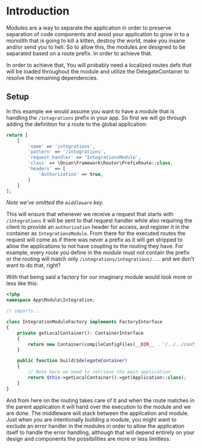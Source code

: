 # Introduction

Modules are a way to separate the application in order to preserve separation
of code components and avoid your application to grow in to a monolith that
is going to kill a kitten, destroy the world, make you insane and/or send
you to hell. So to allow this, the modules are designed to be separated
based on a route prefix. In order to achieve that.

In order to achieve that, You will probably need a localized routes defs
that will be loaded throughout the module and utilize the DelegateContainer
to resolve the remaining dependencies.

## Setup

In this example we would assume you want to have a module that is handling
the `/integrations` prefix in your app. So first we will go through adding
the definition for a route to the global application:

```php
return [
    [
        'name' => 'integrations',
        'pattern' => '/integrations',
        'request_handler' => 'IntegrationsModule',
        'class' => \Onion\Framework\Router\PrefixRoute::class,
        'headers' => [
            'Authorization' => true,
        ]
    ]
];
```

*Note we've omitted the `middleware` key.*

This will ensure that whenever we receive a request that starts with
`/integrations` it will be sent to that request handler while also requiring
the client to provide an `authorization` header for access, and register it
in the container as `IntegrationsModule`. From there for the executed routes
the request will come as if there was never a prefix as it will get stripped
to allow the applications to not have coupling to the routing they have.
For example, every route you define in the _module_ must not contain the
prefix or the routing will match only `/integrations/integrations/...`
and we don't want to do that, right?

With that being said a factory for our imaginary module would look more
or less like this:

```php
<?php
namespace App\Module\Integration;

// imports...

class IntegrationModuleFactory implements FactoryInterface
{
    private getLocalContainer(): ContainerInterface
    {
        return new Container(compileConfigFiles(__DIR__ . '/../../config'));
    }

    public function build($delegateContainer)
    {
        // Note here we need to retrieve the main application
        return $this->getLocalContainer()->get(Application::class);
    }
}
```

And from here on the routing takes care of it and when the route matches
in the parent application it will hand over the execution to the module
and we are done. The middleware will stack between the application and
module. Just when you are intentionally building a module, you might want
to exclude an error handler in the modules in order to allow the application
itself to handle the error handling, although that will depend entirely on
your design and components the possibilities are more or less limitless.
